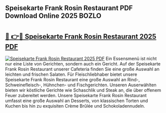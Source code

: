 ## Speisekarte Frank Rosin Restaurant PDF Download Online 2025 BOZLO

# <h2><a href="http://gccll4.nevu.top/?p=Speisekarte+Frank+Rosin+Restaurant">🔗 👉🔴 Speisekarte Frank Rosin Restaurant 2025 PDF</a></h2>

[![Speisekarte Frank Rosin Restaurant 2025 PDF](https://i.imgur.com/dBaPXMq.png)](http://gccll4.nevu.top/?p=Speisekarte+Frank+Rosin+Restaurant)
Ein Essensmenü ist nicht nur eine Liste von Gerichten, sondern auch ein Gericht. Auf der Speisekarte Frank Rosin Restaurant unserer Cafeteria finden Sie eine große Auswahl an leichten und frischen Salaten. Für Fleischliebhaber bietet unsere Speisekarte Frank Rosin Restaurant eine große Auswahl an Rind-, Schweinefleisch-, Hühnchen- und Fischgerichten. Unseren Auserwählten bieten wir köstliche Gerichte wie Schaschlik und Steak an, die über offenem Feuer zubereitet werden. Unsere Speisekarte Frank Rosin Restaurant umfasst eine große Auswahl an Desserts, von klassischen Torten und Kuchen bis hin zu exquisiten Crème Brûlée und Schokoladennudeln.
